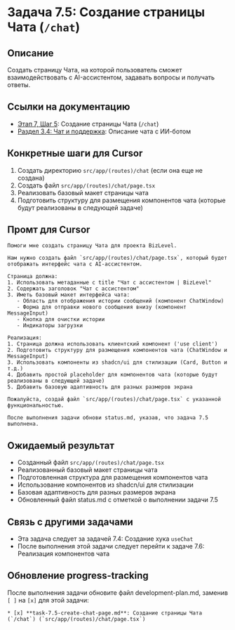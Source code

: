 # Задача 7.5: Создание страницы Чата (`/chat`)

## Описание
Создать страницу Чата, на которой пользователь сможет взаимодействовать с AI-ассистентом, задавать вопросы и получать ответы.

## Ссылки на документацию
- [Этап 7, Шаг 5](../BizLevel-%20План%20Реализации%20Проекта.%2031.03.rtf): Создание страницы Чата (`/chat`)
- [Раздел 3.4: Чат и поддержка](../Данные%20по%20МВП,%2025.04.pdf): Описание чата с ИИ-ботом

## Конкретные шаги для Cursor
1. Создать директорию `src/app/(routes)/chat` (если она еще не создана)
2. Создать файл `src/app/(routes)/chat/page.tsx`
3. Реализовать базовый макет страницы чата
4. Подготовить структуру для размещения компонентов чата (которые будут реализованы в следующей задаче)

## Промт для Cursor
```
Помоги мне создать страницу Чата для проекта BizLevel.

Нам нужно создать файл `src/app/(routes)/chat/page.tsx`, который будет отображать интерфейс чата с AI-ассистентом.

Страница должна:
1. Использовать метаданные с title "Чат с ассистентом | BizLevel"
2. Содержать заголовок "Чат с ассистентом"
3. Иметь базовый макет интерфейса чата:
   - Область для отображения истории сообщений (компонент ChatWindow)
   - Форма для отправки нового сообщения внизу (компонент MessageInput)
   - Кнопка для очистки истории
   - Индикаторы загрузки

Реализация:
1. Страница должна использовать клиентский компонент ('use client')
2. Подготовить структуру для размещения компонентов чата (ChatWindow и MessageInput)
3. Использовать компоненты из shadcn/ui для стилизации (Card, Button и т.д.)
4. Добавить простой placeholder для компонентов чата (которые будут реализованы в следующей задаче)
5. Добавить базовую адаптивность для разных размеров экрана

Пожалуйста, создай файл `src/app/(routes)/chat/page.tsx` с указанной функциональностью.

После выполнения задачи обнови status.md, указав, что задача 7.5 выполнена.
```

## Ожидаемый результат
- Созданный файл `src/app/(routes)/chat/page.tsx`
- Реализованный базовый макет страницы чата
- Подготовленная структура для размещения компонентов чата
- Использование компонентов из shadcn/ui для стилизации
- Базовая адаптивность для разных размеров экрана
- Обновленный файл status.md с отметкой о выполнении задачи 7.5

## Связь с другими задачами
- Эта задача следует за задачей 7.4: Создание хука `useChat`
- После выполнения этой задачи следует перейти к задаче 7.6: Реализация компонентов чата

## Обновление progress-tracking
После выполнения задачи обновите файл development-plan.md, заменив `[ ]` на `[x]` для этой задачи:
```
* [x] **task-7.5-create-chat-page.md**: Создание страницы Чата (`/chat`) (`src/app/(routes)/chat/page.tsx`)
```
